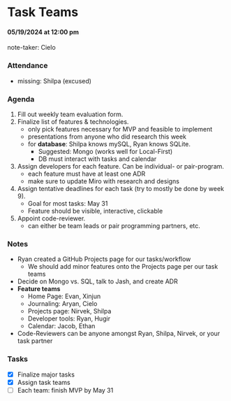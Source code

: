 # Task Teams
#### 05/19/2024 at 12:00 pm 
note-taker: Cielo
### Attendance
- missing: Shilpa (excused)

### Agenda
1. Fill out weekly team evaluation form.
2. Finalize list of features & technologies.
   - only pick features necessary for MVP and feasible to implement
   - presentations from anyone who did research this week
   - for **database**: Shilpa knows mySQL, Ryan knows SQLite.
     - Suggested: Mongo (works well for Local-First)
     - DB must interact with tasks and calendar
3. Assign developers for each feature. Can be individual- or pair-program.
   - each feature must have at least one ADR
   - make sure to update Miro with research and designs
4. Assign tentative deadlines for each task (try to mostly be done by week 9).
   - Goal for most tasks: May 31
   - Feature should be visible, interactive, clickable
5. Appoint code-reviewer.
   - can either be team leads or pair programming partners, etc.

### Notes
   - Ryan created a GitHub Projects page for our tasks/workflow
     - We should add minor features onto the Projects page per our task teams
   - Decide on Mongo vs. SQL, talk to Jash, and create ADR
   - **Feature teams**
     - Home Page: Evan, Xinjun
     - Journaling: Aryan, Cielo
     - Projects page: Nirvek, Shilpa
     - Developer tools: Ryan, Hugir
     - Calendar: Jacob, Ethan
   - Code-Reviewers can be anyone amongst Ryan, Shilpa, Nirvek, or your task partner

### Tasks
- [x] Finalize major tasks
- [x] Assign task teams
- [ ] Each team: finish MVP by May 31
